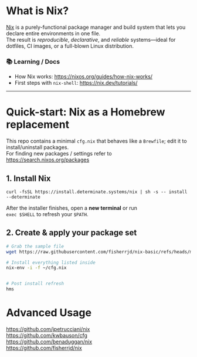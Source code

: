 # What is Nix?
[Nix](https://nixos.org) is a purely-functional package manager and build system that lets you declare entire environments in one file.  
The result is *reproducible*, *declarative*, and *reliable* systems—ideal for dotfiles, CI images, or a full-blown Linux distribution.

### 📚 Learning / Docs
- How Nix works: https://nixos.org/guides/how-nix-works/  
- First steps with `nix-shell`: https://nix.dev/tutorials/

---

# Quick-start: Nix as a Homebrew replacement
This repo contains a minimal `cfg.nix` that behaves like a `Brewfile`; edit it to install/uninstall packages.
<br>For finding new packages / settings refer to https://search.nixos.org/packages

## 1. Install Nix
```curl -fsSL https://install.determinate.systems/nix | sh -s -- install --determinate```

After the installer finishes, open a **new terminal** or run  
`exec $SHELL` to refresh your `$PATH`.

## 2. Create & apply your package set
```bash
# Grab the sample file
wget https://raw.githubusercontent.com/fisherrjd/nix-basic/refs/heads/main/cfg.nix

# Install everything listed inside
nix-env -i -f ~/cfg.nix


# Post install refresh
hms
```

# Advanced Usage
https://github.com/jpetrucciani/nix
<br>https://github.com/kwbauson/cfg
<br>https://github.com/benaduggan/nix
<br>https://github.com/fisherrjd/nix

